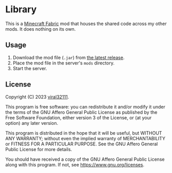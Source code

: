 # Library

This is a [Minecraft Fabric](https://fabricmc.net/) mod that houses the shared code across my other mods. It does nothing on its own. 

## Usage

1. Download the mod file (`.jar`) from [the latest release](https://github.com/viral32111/library/releases/latest).
2. Place the mod file in the server's `mods` directory.
3. Start the server.

## License

Copyright (C) 2023 [viral32111](https://viral32111.com).

This program is free software: you can redistribute it and/or modify
it under the terms of the GNU Affero General Public License as
published by the Free Software Foundation, either version 3 of the
License, or (at your option) any later version.

This program is distributed in the hope that it will be useful,
but WITHOUT ANY WARRANTY; without even the implied warranty of
MERCHANTABILITY or FITNESS FOR A PARTICULAR PURPOSE. See the
GNU Affero General Public License for more details.

You should have received a copy of the GNU Affero General Public License
along with this program. If not, see https://www.gnu.org/licenses.
